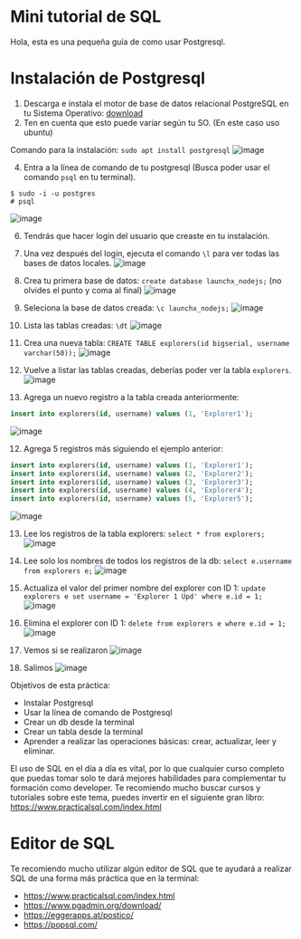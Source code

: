 # Mini tutorial de SQL 

Hola, esta es una pequeña guía de como usar Postgresql. 

# Instalación de Postgresql

1. Descarga e instala el motor de base de datos relacional PostgreSQL en tu Sistema Operativo: [download](https://www.postgresql.org/download/)
2. Ten en cuenta que esto puede variar según tu SO. (En este caso uso ubuntu)

Comando para la instalación: `sudo apt install postgresql`
![image](https://github.com/JorgeLMarquez/PostgresTuto/blob/main/PostgresTuto/1.png)

4. Entra a la línea de comando de tu postgresql (Busca poder usar el comando `psql` en tu terminal).
```
$ sudo -i -u postgres
# psql
```
![image](https://github.com/JorgeLMarquez/PostgresTuto/blob/main/PostgresTuto/3.png)

6. Tendrás que hacer login del usuario que creaste en tu instalación.
8. Una vez después del login, ejecuta el comando `\l` para ver todas las bases de datos locales.
![image](https://github.com/JorgeLMarquez/PostgresTuto/blob/main/PostgresTuto/4.png)

10. Crea tu primera base de datos: `create database launchx_nodejs;` (no olvides el punto y coma al final)
![image](https://github.com/JorgeLMarquez/PostgresTuto/blob/main/PostgresTuto/5.png)

12. Seleciona la base de datos creada: `\c launchx_nodejs;`
![image](https://github.com/JorgeLMarquez/PostgresTuto/blob/main/PostgresTuto/6.png)

14. Lista las tablas creadas: `\dt`
![image](https://github.com/JorgeLMarquez/PostgresTuto/blob/main/PostgresTuto/7.png)

16. Crea una nueva tabla: `CREATE TABLE explorers(id bigserial, username varchar(50));`
![image](https://github.com/JorgeLMarquez/PostgresTuto/blob/main/PostgresTuto/8.png)

18. Vuelve a listar las tablas creadas, deberías poder ver la tabla `explorers`.
![image](https://github.com/JorgeLMarquez/PostgresTuto/blob/main/PostgresTuto/9.png)

11. Agrega un nuevo registro a la tabla creada anteriormente:

```sql
insert into explorers(id, username) values (1, 'Explorer1');
```
![image](https://github.com/JorgeLMarquez/PostgresTuto/blob/main/PostgresTuto/10.png)

12. Agrega 5 registros más siguiendo el ejemplo anterior:
```sql
insert into explorers(id, username) values (1, 'Explorer1');
insert into explorers(id, username) values (2, 'Explorer2');
insert into explorers(id, username) values (3, 'Explorer3');
insert into explorers(id, username) values (4, 'Explorer4');
insert into explorers(id, username) values (5, 'Explorer5');
```
![image](https://github.com/JorgeLMarquez/PostgresTuto/blob/main/PostgresTuto/11.png)

13. Lee los registros de la tabla explorers: `select * from explorers;`
![image](https://github.com/JorgeLMarquez/PostgresTuto/blob/main/PostgresTuto/12.png)

15. Lee solo los nombres de todos los registros de la db: `select e.username from explorers e;`
![image](https://github.com/JorgeLMarquez/PostgresTuto/blob/main/PostgresTuto/13.png)

17. Actualiza el valor del primer nombre del explorer con ID 1: `update explorers e set username = 'Explorer 1 Upd' where e.id = 1;`
![image](https://github.com/JorgeLMarquez/PostgresTuto/blob/main/PostgresTuto/14.png)

19. Elimina el explorer con ID 1: `delete from explorers e where e.id = 1;`
![image](https://github.com/JorgeLMarquez/PostgresTuto/blob/main/PostgresTuto/15.png)

20. Vemos si se realizaron 
![image](https://github.com/JorgeLMarquez/PostgresTuto/blob/main/PostgresTuto/16.png)

21. Salimos
![image](https://github.com/JorgeLMarquez/PostgresTuto/blob/main/PostgresTuto/17.png)

Objetivos de esta práctica:
- Instalar Postgresql
- Usar la línea de comando de Postgresql
- Crear un db desde la terminal
- Crear un tabla desde la terminal
- Aprender a realizar las operaciones básicas: crear, actualizar, leer y eliminar.

El uso de SQL en el día a día es vital, por lo que cualquier curso completo que puedas tomar solo te dará mejores habilidades para complementar tu formación como developer. Te recomiendo mucho buscar cursos y tutoriales sobre este tema, puedes invertir en el siguiente gran libro: https://www.practicalsql.com/index.html


# Editor de SQL

Te recomiendo mucho utilizar algún editor de SQL que te ayudará a realizar SQL de una forma más práctica que en la terminal:
- https://www.practicalsql.com/index.html
- https://www.pgadmin.org/download/
- https://eggerapps.at/postico/
- https://popsql.com/

